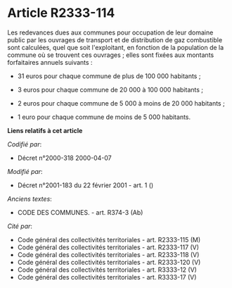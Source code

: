 # Article R2333-114

Les redevances dues aux communes pour occupation de leur domaine public par les ouvrages de transport et de distribution de
gaz combustible sont calculées, quel que soit l'exploitant, en fonction de la population de la commune où se trouvent ces
ouvrages ; elles sont fixées aux montants forfaitaires annuels suivants :

- 31 euros pour chaque commune de plus de 100 000 habitants ;

- 3 euros pour chaque commune de 20 000 à 100 000 habitants ;

- 2 euros pour chaque commune de 5 000 à moins de 20 000 habitants ;

- 1 euro pour chaque commune de moins de 5 000 habitants.

**Liens relatifs à cet article**

_Codifié par_:

  - Décret n°2000-318 2000-04-07

_Modifié par_:

  - Décret n°2001-183 du 22 février 2001 - art. 1 ()

_Anciens textes_:

  - CODE DES COMMUNES. - art. R374-3 (Ab)

_Cité par_:

  - Code général des collectivités territoriales - art. R2333-115 (M)
  - Code général des collectivités territoriales - art. R2333-117 (V)
  - Code général des collectivités territoriales - art. R2333-118 (V)
  - Code général des collectivités territoriales - art. R2333-120 (V)
  - Code général des collectivités territoriales - art. R3333-12 (V)
  - Code général des collectivités territoriales - art. R3333-17 (V)
